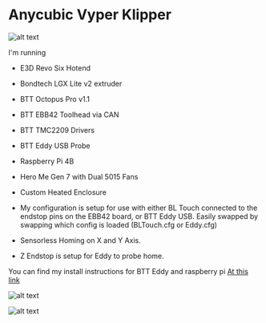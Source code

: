 # Anycubic Vyper Klipper 

![alt text](https://github.com/krautech/vyper-klipper/blob/main/images/vyper/1.jpg?raw=true)

I'm running

- E3D Revo Six Hotend
- Bondtech LGX Lite v2 extruder
- BTT Octopus Pro v1.1
- BTT EBB42 Toolhead via CAN
- BTT TMC2209 Drivers
- BTT Eddy USB Probe
- Raspberry Pi 4B
- Hero Me Gen 7 with Dual 5015 Fans
- Custom Heated Enclosure

- My configuration is setup for use with either BL Touch connected to the endstop pins on the EBB42 board, or BTT Eddy USB. Easily swapped by swapping which config is loaded (BLTouch.cfg or Eddy.cfg)
- Sensorless Homing on X and Y Axis.
- Z Endstop is setup for Eddy to probe home.

You can find my install instructions for BTT Eddy and raspberry pi [At this link](https://github.com/krautech/vyper-klipper/blob/main/eddy_usb-raspberrypi.md)



![alt text](https://github.com/krautech/vyper-klipper/blob/main/images/vyper/2.jpg?raw=true)

![alt text](https://github.com/krautech/vyper-klipper/blob/main/images/vyper/3.jpg?raw=true)
